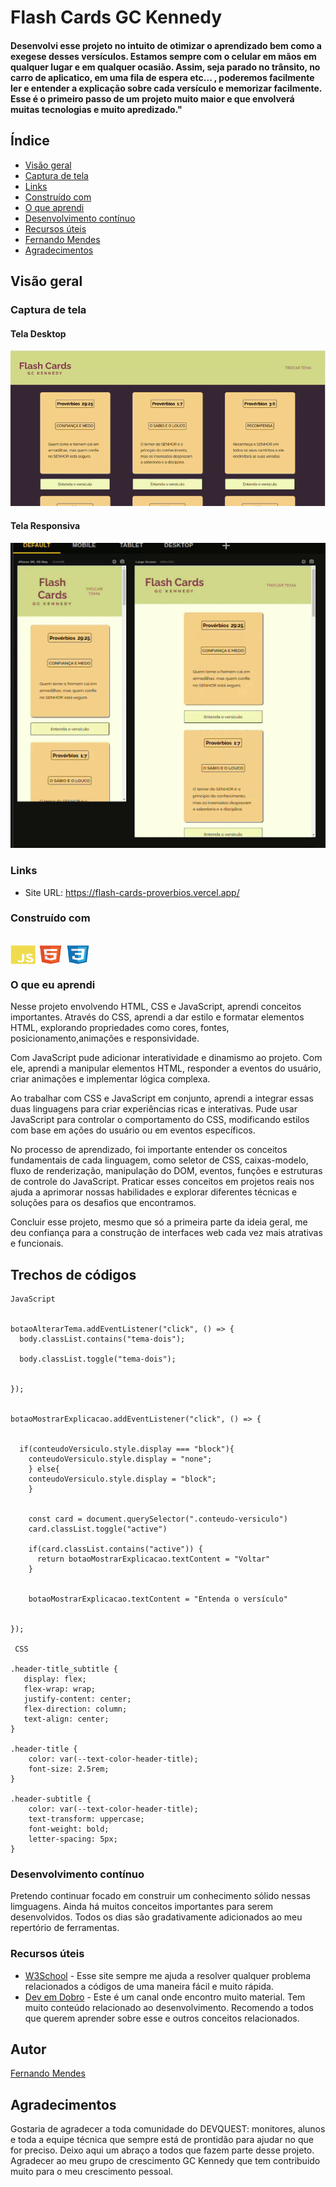 # Flash Cards GC Kennedy

#### Desenvolvi esse projeto no intuito de otimizar o aprendizado bem como a exegese desses versículos. Estamos sempre com o celular em mãos em qualquer lugar e em qualquer ocasião. Assim, seja parado no trânsito, no carro de aplicatico, em uma fila de espera etc... , poderemos facilmente ler e entender a explicação sobre cada versículo e memorizar facilmente. Esse é o primeiro passo de um projeto muito maior e que envolverá muitas tecnologias e muito apredizado."


## Índice

- [Visão geral](#visão-geral)
- [Captura de tela](#captura-de-tela)
- [Links](#links)
- [Construído com](#construído-com)
- [O que aprendi](#o-que-aprendi)
- [Desenvolvimento contínuo](#desenvolvimento-contínuo)
- [Recursos úteis](#recursos-úteis)
- [Fernando Mendes](#autor)
- [Agradecimentos](#agradecimentos)



## Visão geral

### Captura de tela

#### Tela Desktop

<img src="desktopflashcardsproverbios.gif" alt="Tela desktop exibindo funcionalidades">

#### Tela Responsiva

<img src="responsiveflashcardsproverbios.gif" alt="Exibindo responsividade em dois tamanhos de tela">

### Links

- Site URL: https://flash-cards-proverbios.vercel.app/

### Construído com

<div style="display: inline_block"><br>
  <img align="center" alt="Js" height="30" width="40" src="https://raw.githubusercontent.com/devicons/devicon/master/icons/javascript/javascript-plain.svg">
  <img align="center" alt="HTML" height="30" width="40" src="https://raw.githubusercontent.com/devicons/devicon/master/icons/html5/html5-original.svg">
  <img align="center" alt="CSS" height="30" width="40" src="https://raw.githubusercontent.com/devicons/devicon/master/icons/css3/css3-original.svg">       
</div>

### O que eu aprendi

Nesse projeto envolvendo HTML, CSS e JavaScript, aprendi conceitos importantes. Através do CSS, aprendi a dar estilo e formatar elementos HTML, explorando propriedades como cores, fontes, posicionamento,animações e responsividade. 

Com JavaScript pude adicionar interatividade e dinamismo ao projeto. Com ele, aprendi a manipular elementos HTML, responder a eventos do usuário, criar animações e implementar lógica complexa.

Ao trabalhar com CSS e JavaScript em conjunto, aprendi a integrar essas duas linguagens para criar experiências ricas e interativas. Pude usar JavaScript para controlar o comportamento do CSS, modificando estilos com base em ações do usuário ou em eventos específicos.

No processo de aprendizado, foi importante entender os conceitos fundamentais de cada linguagem, como seletor de CSS, caixas-modelo, fluxo de renderização, manipulação do DOM, eventos, funções e estruturas de controle do JavaScript. Praticar esses conceitos em projetos reais nos ajuda a aprimorar nossas habilidades e explorar diferentes técnicas e soluções para os desafios que encontramos.

Concluir esse projeto, mesmo que só a primeira parte da ideia geral, me deu confiança para a construção de interfaces web cada vez mais atrativas e funcionais. 

## Trechos de códigos

``` 
JavaScript


botaoAlterarTema.addEventListener("click", () => {
  body.classList.contains("tema-dois");
 
  body.classList.toggle("tema-dois");


});


botaoMostrarExplicacao.addEventListener("click", () => {


  if(conteudoVersiculo.style.display === "block"){
    conteudoVersiculo.style.display = "none";
    } else{
    conteudoVersiculo.style.display = "block";
    }


    const card = document.querySelector(".conteudo-versiculo")
    card.classList.toggle("active")

    if(card.classList.contains("active")) {
      return botaoMostrarExplicacao.textContent = "Voltar"
    }
    

    botaoMostrarExplicacao.textContent = "Entenda o versículo"


});

 CSS

.header-title_subtitle {
   display: flex; 
   flex-wrap: wrap;
   justify-content: center;
   flex-direction: column;
   text-align: center;
}

.header-title {
    color: var(--text-color-header-title);
    font-size: 2.5rem;
}

.header-subtitle {
    color: var(--text-color-header-title);
    text-transform: uppercase;
    font-weight: bold;
    letter-spacing: 5px;
}

```

### Desenvolvimento contínuo

Pretendo continuar focado em construir um conhecimento sólido nessas limguagens. Ainda há muitos conceitos importantes para serem desenvolvidos. Todos os dias são gradativamente adicionados ao meu repertório de ferramentas.

### Recursos úteis

- [W3School](https://www.w3schools.com/css/default.asp) - Esse site sempre me ajuda a resolver qualquer problema relacionados a códigos de uma maneira fácil e muito rápida.
- [Dev em Dobro](https://www.youtube.com/@DevemDobro) - Este é um canal onde encontro muito material. Tem muito conteúdo relacionado ao desenvolvimento. Recomendo a todos que querem aprender sobre esse e outros conceitos relacionados.

## Autor

[Fernando Mendes](https://www.linkedin.com/in/fernandomendesti/)

## Agradecimentos

Gostaria de agradecer a toda comunidade do DEVQUEST: monitores, alunos e toda a equipe técnica que sempre está de prontidão para ajudar no que for preciso. Deixo aqui um abraço a todos que fazem parte desse projeto. Agradecer ao meu grupo de crescimento GC Kennedy que tem contribuido muito para o meu crescimento pessoal.



